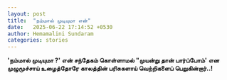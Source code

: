 ```yaml
---
layout: post
title:  "நம்மால் முடியுமா என்"
date:   2025-06-22 17:14:52 +0530
author: Hemamalini Sundaram
categories: stories
---
```


**\'நம்மால் முடியுமா ?\' என் சந்தேகம் கொள்ளாமல் \"முயன்று தான் பார்ப்போம்\' என
முழுமூச்சாய் உழைத்தோரே காலத்தின் பரிசுகளாய் வெற்றிகளைப் பெறுகின்றார்..!**
